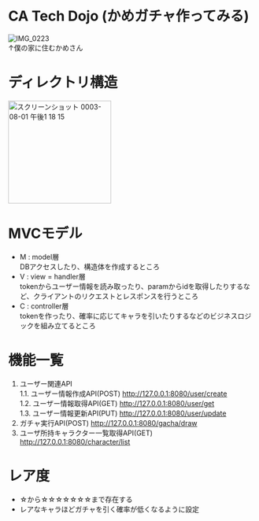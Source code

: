 # CA Tech Dojo (かめガチャ作ってみる)

![IMG_0223](https://user-images.githubusercontent.com/66200485/127758779-ed5f97f5-f406-414d-b137-75d913fcff27.JPG)  
↑僕の家に住むかめさん

# ディレクトリ構造
<img width="209" alt="スクリーンショット 0003-08-01 午後1 18 15" src="https://user-images.githubusercontent.com/66200485/127759060-9ac560cd-0026-4abd-894c-7b5297b1cb1a.png">

# MVCモデル
- M : model層  
DBアクセスしたり、構造体を作成するところ  
- V : view = handler層  
tokenからユーザー情報を読み取ったり、paramからidを取得したりするなど、クライアントのリクエストとレスポンスを行うところ  
- C : controller層  
tokenを作ったり、確率に応じてキャラを引いたりするなどのビジネスロジックを組み立てるところ  
 
# 機能一覧
1. ユーザー関連API  
    1.1. ユーザー情報作成API(POST) http://127.0.0.1:8080/user/create  
    1.2. ユーザー情報取得API(GET) http://127.0.0.1:8080/user/get  
    1.3. ユーザー情報更新API(PUT) http://127.0.0.1:8080/user/update  
1. ガチャ実行API(POST) http://127.0.0.1:8080/gacha/draw  
1. ユーザ所持キャラクター一覧取得API(GET) http://127.0.0.1:8080/character/list  

# レア度
- ☆から☆☆☆☆☆☆☆まで存在する
- レアなキャラほどガチャを引く確率が低くなるように設定


